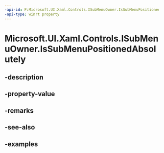 ```yaml
---
-api-id: P:Microsoft.UI.Xaml.Controls.ISubMenuOwner.IsSubMenuPositionedAbsolutely
-api-type: winrt property
---
```


# Microsoft.UI.Xaml.Controls.ISubMenuOwner.IsSubMenuPositionedAbsolutely

<!--
public bool IsSubMenuPositionedAbsolutely { get; }
-->


## -description

## -property-value

## -remarks

## -see-also

## -examples


